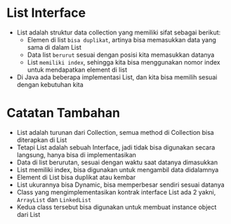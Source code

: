 # List Interface

- List adalah struktur data collection yang memiliki sifat sebagai berikut:
  - Elemen di list `bisa duplikat`, artinya bisa memasukkan data yang sama di dalam List
  - Data list `berurut` sesuai dengan posisi kita memasukkan datanya
  - List `memiliki index`, sehingga kita bisa menggunakan nomor index untuk mendapatkan element di list
- Di Java ada beberapa implementasi List, dan kita bisa memilih sesuai dengan kebutuhan kita

# Catatan Tambahan

- List adalah turunan dari Collection, semua method di Collection bisa diterapkan di List 
- Tetapi List adalah sebuah Interface, jadi tidak bisa digunakan secara langsung, hanya bisa di implementasikan
- Data di list berurutan, sesuai dengan waktu saat datanya dimasukkan 
- List memiliki index, bisa digunakan untuk mengambil data didalamnya 
- Element di List bisa duplikat atau kembar 
- List ukurannya bisa Dynamic, bisa memperbesar sendiri sesuai datanya 
- Class yang mengimplementasikan kontrak interface List ada 2 yakni, `ArrayList` dan `LinkedList`
- Kedua class tersebut bisa digunakan untuk membuat instance object dari List
